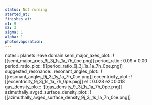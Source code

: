 ```yaml
---
status: Not running
started_at: 
finishes_at: 
m1: 9
m2: 3
sigma: 1
alpha: 1
photoevaporation: 
---
```


notes:: planets leave domain
semi_major_axes_plot:: ![[semi_major_axes_9j_3j_1s_1a_7h_0pe.png]]
period_ratio:: 0.09 ± 0.00
period_ratio_plot:: ![[period_ratio_9j_3j_1s_1a_7h_0pe.png]]
suggested_resonance:: 
resonant_angles_plot:: ![[resonant_angles_9j_3j_1s_1a_7h_0pe.png]]
eccentricity_plot:: ![[eccentricity_9j_3j_1s_1a_7h_0pe.png]]
e1:: 0.028
e2:: 0.018
gas_density_plot:: ![[gas_density_9j_3j_1s_1a_7h_0pe.png]]
azimuthally_avged_surface_density_plot:: ![[azimuthally_avged_surface_density_9j_3j_1s_1a_7h_0pe.png]]
